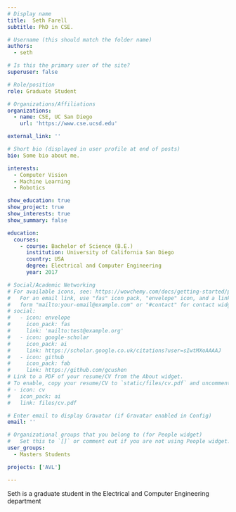 ```yaml
---
# Display name
title:  Seth Farell 
subtitle: PhD in CSE.

# Username (this should match the folder name)
authors:
  - seth

# Is this the primary user of the site?
superuser: false

# Role/position
role: Graduate Student

# Organizations/Affiliations
organizations:
  - name: CSE, UC San Diego
    url: 'https://www.cse.ucsd.edu'

external_link: ''

# Short bio (displayed in user profile at end of posts)
bio: Some bio about me.

interests:
  - Computer Vision
  - Machine Learning
  - Robotics

show_education: true
show_project: true
show_interests: true
show_summary: false

education:
  courses:
    - course: Bachelor of Science (B.E.)
      institution: University of California San Diego
      country: USA
      degree: Electrical and Computer Engineering
      year: 2017

# Social/Academic Networking
# For available icons, see: https://wowchemy.com/docs/getting-started/page-builder/#icons
#   For an email link, use "fas" icon pack, "envelope" icon, and a link in the
#   form "mailto:your-email@example.com" or "#contact" for contact widget.
# social:
#   - icon: envelope
#     icon_pack: fas
#     link: 'mailto:test@example.org'
#   - icon: google-scholar
#     icon_pack: ai
#     link: https://scholar.google.co.uk/citations?user=sIwtMXoAAAAJ
#   - icon: github
#     icon_pack: fab
#     link: https://github.com/gcushen
# Link to a PDF of your resume/CV from the About widget.
# To enable, copy your resume/CV to `static/files/cv.pdf` and uncomment the lines below.
# - icon: cv
#   icon_pack: ai
#   link: files/cv.pdf

# Enter email to display Gravatar (if Gravatar enabled in Config)
email: ''

# Organizational groups that you belong to (for People widget)
#   Set this to `[]` or comment out if you are not using People widget.
user_groups:
  - Masters Students

projects: ['AVL']

---
```


Seth is a graduate student in the Electrical and Computer Engineering department 